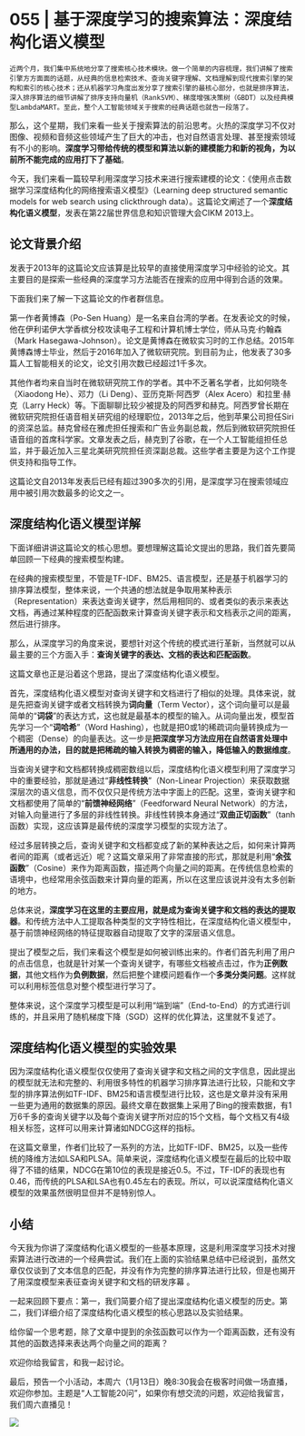 # 055 | 基于深度学习的搜索算法：深度结构化语义模型

    近两个月，我们集中系统地分享了搜索核心技术模块。做一个简单的内容梳理，我们讲解了搜索引擎方方面面的话题，从经典的信息检索技术、查询关键字理解、文档理解到现代搜索引擎的架构和索引的核心技术；还从机器学习角度出发分享了搜索引擎的最核心部分，也就是排序算法，深入排序算法的细节讲解了排序支持向量机（RankSVM）、梯度增强决策树（GBDT）以及经典模型LambdaMART。至此，整个人工智能领域关于搜索的经典话题也就告一段落了。

那么，这个星期，我们来看一些关于搜索算法的前沿思考。火热的深度学习不仅对图像、视频和音频这些领域产生了巨大的冲击，也对自然语言处理、甚至搜索领域有不小的影响。**深度学习带给传统的模型和算法以新的建模能力和新的视角，为以前所不能完成的应用打下了基础**。

今天，我们来看一篇较早利用深度学习技术来进行搜索建模的论文：《使用点击数据学习深度结构化的网络搜索语义模型》（Learning deep structured semantic models for web search using clickthrough data）。这篇论文阐述了一个**深度结构化语义模型**，发表在第22届世界信息和知识管理大会CIKM 2013上。

## 论文背景介绍

发表于2013年的这篇论文应该算是比较早的直接使用深度学习中经验的论文。其主要目的是探索一些经典的深度学习方法能否在搜索的应用中得到合适的效果。

下面我们来了解一下这篇论文的作者群信息。

第一作者黄博森（Po-Sen Huang）是一名来自台湾的学者。在发表论文的时候，他在伊利诺伊大学香槟分校攻读电子工程和计算机博士学位，师从马克·约翰森（Mark Hasegawa-Johnson）。论文是黄博森在微软实习时的工作总结。2015年黄博森博士毕业，然后于2016年加入了微软研究院。到目前为止，他发表了30多篇人工智能相关的论文，论文引用次数已经超过1千多次。

其他作者均来自当时在微软研究院工作的学者。其中不乏著名学者，比如何晓冬（Xiaodong He）、邓力（Li Deng）、亚历克斯·阿西罗（Alex Acero）和拉里·赫克（Larry Heck）等。下面聊聊比较少被提及的阿西罗和赫克。阿西罗曾长期在微软研究院担任语音相关研究组的经理职位，2013年之后，他到苹果公司担任Siri的资深总监。赫克曾经在雅虎担任搜索和广告业务副总裁，然后到微软研究院担任语音组的首席科学家。文章发表之后，赫克到了谷歌，在一个人工智能组担任总监，并于最近加入三星北美研究院担任资深副总裁。这些学者主要是为这个工作提供支持和指导工作。

这篇论文自2013年发表后已经有超过390多次的引用，是深度学习在搜索领域应用中被引用次数最多的论文之一。

## 深度结构化语义模型详解

下面详细讲讲这篇论文的核心思想。要想理解这篇论文提出的思路，我们首先要简单回顾一下经典的搜索模型构建。

在经典的搜索模型里，不管是TF-IDF、BM25、语言模型，还是基于机器学习的排序算法模型，整体来说，一个共通的想法就是争取用某种表示（Representation）来表达查询关键字，然后用相同的、或者类似的表示来表达文档，再通过某种程度的匹配函数来计算查询关键字表示和文档表示之间的距离，然后进行排序。

那么，从深度学习的角度来说，要想针对这个传统的模式进行革新，当然就可以从最主要的三个方面入手：**查询关键字的表达、文档的表达和匹配函数**。

这篇文章也正是沿着这个思路，提出了深度结构化语义模型。

首先，深度结构化语义模型对查询关键字和文档进行了相似的处理。具体来说，就是先把查询关键字或者文档转换为**词向量**（Term Vector），这个词向量可以是最简单的“**词袋**”的表达方式，这也就是最基本的模型的输入。从词向量出发，模型首先学习一个“**词哈希**”（Word Hashing），也就是把0或1的稀疏词向量转换成为一个稠密（Dense）的向量表达。这一步是**把深度学习方法应用在自然语言处理中所通用的办法，目的就是把稀疏的输入转换为稠密的输入，降低输入的数据维度**。

当查询关键字和文档都转换成稠密数组以后，深度结构化语义模型利用了深度学习中的重要经验，那就是通过“**非线性转换**”（Non-Linear Projection）来获取数据深层次的语义信息，而不仅仅只是传统方法中字面上的匹配。这里，查询关键字和文档都使用了简单的“**前馈神经网络**”（Feedforward Neural Network）的方法，对输入向量进行了多层的非线性转换。非线性转换本身通过“**双曲正切函数**”（tanh函数）实现，这应该算是最传统的深度学习模型的实现方法了。

经过多层转换之后，查询关键字和文档都变成了新的某种表达之后，如何来计算两者间的距离（或者远近）呢？这篇文章采用了非常直接的形式，那就是利用“**余弦函数**”（Cosine）来作为距离函数，描述两个向量之间的距离。在传统信息检索的语境中，也经常用余弦函数来计算向量的距离，所以在这里应该说并没有太多创新的地方。

总体来说，**深度学习在这里的主要应用，就是成为查询关键字和文档的表达的提取器**。和传统方法中人工提取各种类型的文字特性相比，在深度结构化语义模型中，基于前馈神经网络的特征提取器自动提取了文字的深层语义信息。

提出了模型之后，我们来看这个模型是如何被训练出来的。作者们首先利用了用户的点击信息，也就是针对某一个查询关键字，有哪些文档被点击过，作为**正例数据**，其他文档作为**负例数据**，然后把整个建模问题看作一个**多类分类问题**。这样就可以利用标签信息对整个模型进行学习了。

整体来说，这个深度学习模型是可以利用“端到端”（End-to-End）的方式进行训练的，并且采用了随机梯度下降（SGD）这样的优化算法，这里就不复述了。

## 深度结构化语义模型的实验效果

因为深度结构化语义模型仅仅使用了查询关键字和文档之间的文字信息，因此提出的模型就无法和完整的、利用很多特性的机器学习排序算法进行比较，只能和文字型的排序算法例如TF-IDF、BM25和语言模型进行比较，这也是文章并没有采用一些更为通用的数据集的原因。最终文章在数据集上采用了Bing的搜索数据，有1万6千多的查询关键字以及每个查询关键字所对应的15个文档，每个文档又有4级相关标签，这样可以用来计算诸如NDCG这样的指标。

在这篇文章里，作者们比较了一系列的方法，比如TF-IDF、BM25，以及一些传统的降维方法如LSA和PLSA。简单来说，深度结构化语义模型在最后的比较中取得了不错的结果，NDCG在第10位的表现是接近0.5。不过，TF-IDF的表现也有0.46，而传统的PLSA和LSA也有0.45左右的表现。所以，可以说深度结构化语义模型的效果虽然很明显但并不是特别惊人。

## 小结

今天我为你讲了深度结构化语义模型的一些基本原理，这是利用深度学习技术对搜索算法进行改进的一个经典尝试。我们在上面的实验结果总结中已经说到，虽然文章仅仅谈到了文本信息的匹配，并没有作为完整的排序算法进行比较，但是也揭开了用深度模型来表征查询关键字和文档的研发序幕 。

一起来回顾下要点：第一，我们简要介绍了提出深度结构化语义模型的历史。第二，我们详细介绍了深度结构化语义模型的核心思路以及实验结果。

给你留一个思考题，除了文章中提到的余弦函数可以作为一个距离函数，还有没有其他的函数选择来表达两个向量之间的距离？

欢迎你给我留言，和我一起讨论。

最后，预告一个小活动，本周六（1月13日）晚8:30我会在极客时间做一场直播，欢迎你参加。主题是“人工智能20问”，如果你有想交流的问题，欢迎给我留言，我们周六直播见！

![](https://static001.geekbang.org/resource/image/03/a4/036075efeb9f168a768b32cd178ce9a4.jpg)
    
